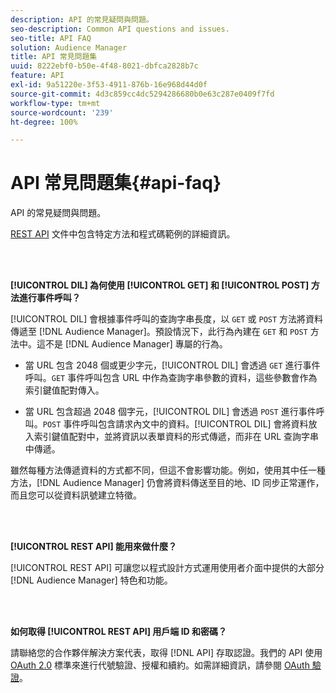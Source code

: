 ```yaml
---
description: API 的常見疑問與問題。
seo-description: Common API questions and issues.
seo-title: API FAQ
solution: Audience Manager
title: API 常見問題集
uuid: 8222ebf0-b50e-4f48-8021-dbfca2828b7c
feature: API
exl-id: 9a51220e-3f53-4911-876b-16e968d44d0f
source-git-commit: 4d3c859cc4dc5294286680b0e63c287e0409f7fd
workflow-type: tm+mt
source-wordcount: '239'
ht-degree: 100%

---
```


# API 常見問題集{#api-faq}

API 的常見疑問與問題。

<!-- 

faq_api.xml

 -->

[REST API](../api/rest-api-main/rest-api-main.md) 文件中包含特定方法和程式碼範例的詳細資訊。

<br> 

**[!UICONTROL DIL] 為何使用 [!UICONTROL GET] 和 [!UICONTROL POST] 方法進行事件呼叫？**

[!UICONTROL DIL] 會根據事件呼叫的查詢字串長度，以 `GET` 或 `POST` 方法將資料傳遞至 [!DNL Audience Manager]。預設情況下，此行為內建在 `GET` 和 `POST` 方法中。這不是 [!DNL Audience Manager] 專屬的行為。

* 當 URL 包含 2048 個或更少字元，[!UICONTROL DIL] 會透過 `GET` 進行事件呼叫。`GET` 事件呼叫包含 URL 中作為查詢字串參數的資料，這些參數會作為索引鍵值配對傳入。

* 當 URL 包含超過 2048 個字元，[!UICONTROL DIL] 會透過 `POST` 進行事件呼叫。`POST` 事件呼叫包含請求內文中的資料。[!UICONTROL DIL] 會將資料放入索引鍵值配對中，並將資訊以表單資料的形式傳遞，而非在 URL 查詢字串中傳遞。

雖然每種方法傳遞資料的方式都不同，但這不會影響功能。例如，使用其中任一種方法，[!DNL Audience Manager] 仍會將資料傳送至目的地、ID 同步正常運作，而且您可以從資料訊號建立特徵。

<br> 

**[!UICONTROL REST API] 能用來做什麼？**

[!UICONTROL REST API] 可讓您以程式設計方式運用使用者介面中提供的大部分 [!DNL Audience Manager] 特色和功能。

<br> 

**如何取得 [!UICONTROL REST API] 用戶端 ID 和密碼？**

請聯絡您的合作夥伴解決方案代表，取得 [!DNL API] 存取認證。我們的 API 使用 [OAuth 2.0](https://oauth.net/2/) 標準來進行代號驗證、授權和續約。如需詳細資訊，請參閱 [OAuth 驗證](../api/rest-api-main/aam-api-getting-started.md#oauth)。
